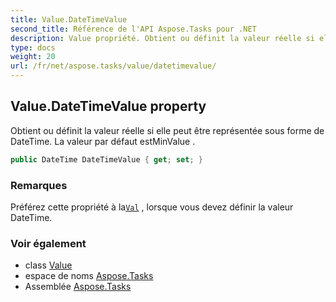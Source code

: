 ```yaml
---
title: Value.DateTimeValue
second_title: Référence de l'API Aspose.Tasks pour .NET
description: Value propriété. Obtient ou définit la valeur réelle si elle peut être représentée sous forme de DateTime. La valeur par défaut estMinValue .
type: docs
weight: 20
url: /fr/net/aspose.tasks/value/datetimevalue/
---
```

## Value.DateTimeValue property

Obtient ou définit la valeur réelle si elle peut être représentée sous forme de DateTime. La valeur par défaut estMinValue .

```csharp
public DateTime DateTimeValue { get; set; }
```

### Remarques

Préférez cette propriété à la[`Val`](../val/) , lorsque vous devez définir la valeur DateTime.

### Voir également

* class [Value](../)
* espace de noms [Aspose.Tasks](../../value/)
* Assemblée [Aspose.Tasks](../../../)


